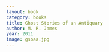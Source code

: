 ```yaml
---
layout: book
category: books
title: Ghost Stories of an Antiquary
author: M. R. James
year: 2011
image: gsoaa.jpg
---
```

